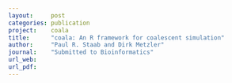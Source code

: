 ```yaml
---
layout:     post
categories: publication
project:    coala
title:      "coala: An R framework for coalescent simulation"
author:     "Paul R. Staab and Dirk Metzler"
journal:    "Submitted to Bioinformatics"
url_web:    
url_pdf:    
---
```



